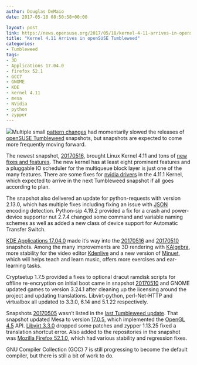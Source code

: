 ```yaml
---
author: Douglas DeMaio
date: 2017-05-18 08:50:58+00:00

layout: post
link: https://news.opensuse.org/2017/05/18/kernel-4-11-arrives-in-opensuse-tumbleweed/
title: "Kernel 4.11 Arrives in openSUSE Tumbleweed"
categories:
- Tumbleweed
tags:
- 3D
- Applications 17.04.0
- firefox 52.1
- GCC7
- GNOME
- KDE
- kernel 4.11
- mesa
- NVidia
- python
- zypper
---
```

![](https://www.kde.org/announcements/minuet1704.png)Multiple small [pattern changes](https://en.wikibooks.org/wiki/Computer_Science_Design_Patterns) had momentarily slowed the releases of [openSUSE Tumbleweed](https://en.opensuse.org/Portal:Tumbleweed) snapshots, but snapshots are expected to come more frequently moving forward.

The newest snapshot, [20170516](https://lists.opensuse.org/opensuse-factory/2017-05/msg00209.html), brought Linux Kernel 4.11 and tons of [new fixes and features](https://kernelnewbies.org/Linux_4.11). The new kernel has at least eight prominent features and a pluggable IO scheduler for the multiqueue block layer is just one of the many features. There are some fixes for [nvidia drivers](http://www.nvidia.com/Download/index.aspx) in the 4.11.1 Kernel, which expected to arrive in the next Tumbleweed snapshot if all goes according to plan.

The snapshot also delivered an update for python-requests with version 2.13.0, which has multiple fixes including fixing an issue with [JSON](http://www.json.org/) encoding detection. Python-sip 4.19.2 provided a fix for a crash and power-device supporter nut 2.7.4 changed some command and variable naming schemes as well as added a new class of device support for Automatic Transfer Switch.

[KDE Applications 17.04.0](https://www.kde.org/announcements/announce-applications-17.04.0.php) made it’s way into the [20170516](https://lists.opensuse.org/opensuse-factory/2017-05/msg00209.html) and [20170510](https://lists.opensuse.org/opensuse-factory/2017-05/msg00201.html) snapshots. Among the many improvements are 3D rendering with [KAlgebra](https://edu.kde.org/kalgebra/), more stability for the video editor [Kdenlive](https://kdenlive.org/) and a new version of [Minuet](https://minuet.kde.org/), which will helps teach and learn music, offers more exercises and ear-learning tasks.<!-- more -->

Cryptsetup 1.7.5 provided a fixes to optional dracut ramdisk scripts for offline re-encryption on initial boot came in snapshot [20170510](https://lists.opensuse.org/opensuse-factory/2017-05/msg00201.html) and GNOME updated games to version 3.24.1 after cleaning up the licensing around the project and updating translations. Libvirt-python, perl-Net-HTTP and virtualbox all updated to 3.3.0, 6.14 and 5.1.22 respectively.

Snapshots [20170505](https://lists.opensuse.org/opensuse-factory/2017-05/msg00067.html) wasn’t listed in the [last Tumbleweed update](https://news.opensuse.org/2017/05/05/gnome-3-24-1-plasma-5-9-5-arrive-in-tumbleweed/). That snapshot updated Mesa to version [17.0.5](https://www.mesa3d.org/relnotes/17.0.5.html), which implemented the [OpenGL 4.5](https://www.opengl.org/discussion_boards/showthread.php/184619-NVIDIA-releases-OpenGL-4-5-beta-drivers) API. [Libvirt 3.3.0](https://libvirt.org/news.html) dropped some patches and zypper 1.13.25 fixed a translation shortcut error. Also added to the repositories in the snapshot was [Mozilla Firefox 52.1.0](https://www.mozilla.org/en-US/firefox/52.1.0/releasenotes/), which had various stability and regression fixes.

GNU Compiler Collection (GCC) 7 is still progressing to become the default compiler, but there is still a bit of work to do.		
